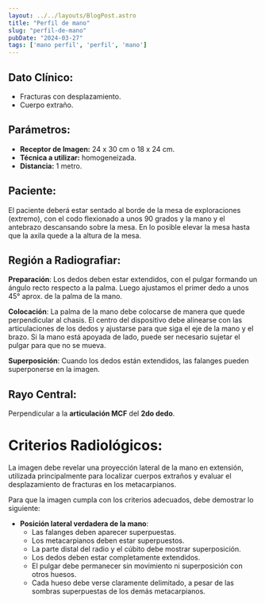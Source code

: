 ```yaml
---
layout: ../../layouts/BlogPost.astro
title: "Perfil de mano"
slug: "perfil-de-mano"
pubDate: "2024-03-27"
tags: ['mano perfil', 'perfil', 'mano']
---
```


<h2 id="dato-cl-nico-">Dato Clínico:</h2>
<ul>
<li>Fracturas con desplazamiento.</li>
<li>Cuerpo extraño.</li>
</ul>
<h2 id="par-metros-">Parámetros:</h2>
<ul>
<li><strong>Receptor de Imagen:</strong> 24 x 30 cm o 18 x 24 cm.</li>
<li><strong>Técnica a utilizar:</strong> homogeneizada.</li>
<li><strong>Distancia:</strong> 1 metro.</li>
</ul>
<h2 id="paciente-">Paciente:</h2>
<p>El paciente deberá estar sentado al borde de la mesa de exploraciones (extremo), con el codo flexionado a unos 90 grados y la mano y el antebrazo descansando sobre la mesa. En lo posible elevar la mesa hasta que la axila quede a la altura de la mesa.</p>
<h2 id="regi-n-a-radiografiar-">Región a Radiografiar:</h2>
<p><strong>Preparación</strong>: Los dedos deben estar extendidos, con el pulgar formando un ángulo recto respecto a la palma. Luego ajustamos el primer dedo a unos 45° aprox. de la palma de la mano.</p>
<p><strong>Colocación</strong>: La palma de la mano debe colocarse de manera que quede perpendicular al chasis. El centro del dispositivo debe alinearse con las articulaciones de los dedos y ajustarse para que siga el eje de la mano y el brazo. Si la mano está apoyada de lado, puede ser necesario sujetar el pulgar para que no se mueva.</p>
<p><strong>Superposición</strong>: Cuando los dedos están extendidos, las falanges pueden superponerse en la imagen.</p>
<h2 id="rayo-central-">Rayo Central:</h2>
<p>Perpendicular a la <strong>articulación MCF</strong> del <strong>2do dedo</strong>.</p>
<h1 id="criterios-radiol-gicos-">Criterios Radiológicos:</h1>
<p>La imagen debe revelar una proyección lateral de la mano en extensión, utilizada principalmente para localizar cuerpos extraños y evaluar el desplazamiento de fracturas en los metacarpianos.</p>
<p>Para que la imagen cumpla con los criterios adecuados, debe demostrar lo siguiente:</p>
<ul>
<li><strong>Posición lateral verdadera de la mano</strong>:<ul>
<li>Las falanges deben aparecer superpuestas.</li>
<li>Los metacarpianos deben estar superpuestos.</li>
<li>La parte distal del radio y el cúbito debe mostrar superposición.</li>
<li>Los dedos deben estar completamente extendidos.</li>
<li>El pulgar debe permanecer sin movimiento ni superposición con otros huesos.</li>
<li>Cada hueso debe verse claramente delimitado, a pesar de las sombras superpuestas de los demás metacarpianos.</li>
</ul>
</li>
</ul>

